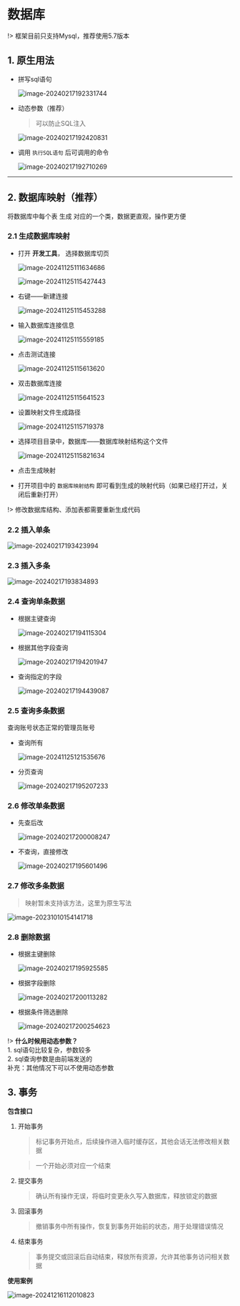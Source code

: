 # 数据库

!> 框架目前只支持Mysql，推荐使用5.7版本



## 1. 原生用法

- 拼写sql语句

  ![image-20240217192331744](db.assets/image-20240217192331744.png)

- 动态参数（推荐）

  > 可以防止SQL注入

  ![image-20240217192420831](db.assets/image-20240217192420831.png)

- 调用 `执行SQL语句` 后可调用的命令

  ![image-20240217192710269](db.assets/image-20240217192710269.png)



---



## 2. 数据库映射（推荐）

将数据库中每个表 生成 对应的一个类，数据更直观，操作更方便

### 2.1 生成数据库映射

- 打开 **开发工具**， 选择数据库切页

  ![image-20241125111634686](./db.assets/image-20241125111634686.png)

  ![image-20241125115427443](./db.assets/image-20241125115427443.png)

- 右键——新建连接

  ![image-20241125115453288](./db.assets/image-20241125115453288.png)

- 输入数据库连接信息

  ![image-20241125115559185](./db.assets/image-20241125115559185.png)

- 点击测试连接

  ![image-20241125115613620](./db.assets/image-20241125115613620.png)

- 双击数据库连接

  ![image-20241125115641523](./db.assets/image-20241125115641523.png)

- 设置映射文件生成路径

  ![image-20241125115719378](./db.assets/image-20241125115719378.png)

- 选择项目目录中，数据库——数据库映射结构这个文件

  ![image-20241125115821634](./db.assets/image-20241125115821634.png)

- 点击生成映射

- 打开项目中的 `数据库映射结构` 即可看到生成的映射代码（如果已经打开过，关闭后重新打开）

!> 修改数据库结构、添加表都需要重新生成代码

### 2.2 插入单条

![image-20240217193423994](db.assets/image-20240217193423994.png)

### 2.3 插入多条

![image-20240217193834893](db.assets/image-20240217193834893.png)

### 2.4 查询单条数据

- 根据主键查询

  ![image-20240217194115304](db.assets/image-20240217194115304.png)

- 根据其他字段查询

  ![image-20240217194201947](db.assets/image-20240217194201947.png)

- 查询指定的字段

  ![image-20240217194439087](db.assets/image-20240217194439087.png)

### 2.5 查询多条数据

查询账号状态正常的管理员账号

- 查询所有

  ![image-20241125121535676](./db.assets/image-20241125121535676.png)

- 分页查询

  ![image-20240217195207233](db.assets/image-20240217195207233.png)



### 2.6 修改单条数据

- 先查后改

  ![image-20240217200008247](db.assets/image-20240217200008247.png)

- 不查询，直接修改

  ![image-20240217195601496](db.assets/image-20240217195601496.png)



### 2.7 修改多条数据

> 映射暂未支持该方法，这里为原生写法

![image-20231010154141718](db.assets/image-20231010154141718.png)



### 2.8 删除数据

- 根据主键删除

  ![image-20240217195925585](db.assets/image-20240217195925585.png)

- 根据字段删除

  ![image-20240217200113282](db.assets/image-20240217200113282.png)

- 根据条件筛选删除

  ![image-20240217200254623](db.assets/image-20240217200254623.png)



!> **什么时候用动态参数？**</br>1. sql语句比较复杂，参数较多</br>2. sql查询参数是由前端发送的</br>补充：其他情况下可以不使用动态参数



## 3. 事务

**包含接口**

1. 开始事务

   > 标记事务开始点，后续操作进入临时缓存区，其他会话无法修改相关数据

   > 一个开始必须对应一个结束

2. 提交事务

   > 确认所有操作无误，将临时变更永久写入数据库，释放锁定的数据

3. 回滚事务

   > 撤销事务中所有操作，恢复到事务开始前的状态，用于处理错误情况

4. 结束事务

   > 事务提交或回滚后自动结束，释放所有资源，允许其他事务访问相关数据



**使用案例**

![image-20241216112010823](./db.assets/image-20241216112010823.png)
